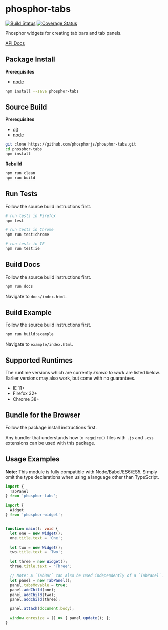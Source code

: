 phosphor-tabs
=============

[![Build Status](https://travis-ci.org/phosphorjs/phosphor-tabs.svg)](https://travis-ci.org/phosphorjs/phosphor-tabs?branch=master)
[![Coverage Status](https://coveralls.io/repos/phosphorjs/phosphor-tabs/badge.svg?branch=master&service=github)](https://coveralls.io/github/phosphorjs/phosphor-tabs?branch=master)

Phosphor widgets for creating tab bars and tab panels.

[API Docs](http://phosphorjs.github.io/phosphor-tabs/api/)


Package Install
---------------

**Prerequisites**
- [node](http://nodejs.org/)

```bash
npm install --save phosphor-tabs
```


Source Build
------------

**Prerequisites**
- [git](http://git-scm.com/)
- [node](http://nodejs.org/)

```bash
git clone https://github.com/phosphorjs/phosphor-tabs.git
cd phosphor-tabs
npm install
```

**Rebuild**
```bash
npm run clean
npm run build
```


Run Tests
---------

Follow the source build instructions first.

```bash
# run tests in Firefox
npm test

# run tests in Chrome
npm run test:chrome

# run tests in IE
npm run test:ie
```


Build Docs
----------

Follow the source build instructions first.

```bash
npm run docs
```

Navigate to `docs/index.html`.


Build Example
-------------

Follow the source build instructions first.

```bash
npm run build:example
```

Navigate to `example/index.html`.


Supported Runtimes
------------------

The runtime versions which are currently *known to work* are listed below.
Earlier versions may also work, but come with no guarantees.

- IE 11+
- Firefox 32+
- Chrome 38+


Bundle for the Browser
----------------------

Follow the package install instructions first.

Any bundler that understands how to `require()` files with `.js` and `.css`
extensions can be used with this package.


Usage Examples
--------------

**Note:** This module is fully compatible with Node/Babel/ES6/ES5. Simply
omit the type declarations when using a language other than TypeScript.

```typescript
import {
  TabPanel
} from 'phosphor-tabs';

import {
  Widget
} from 'phosphor-widget';


function main(): void {
  let one = new Widget();
  one.title.text = 'One';

  let two = new Widget();
  two.title.text = 'Two';

  let three = new Widget();
  three.title.text = 'Three';

  // Note: A `TabBar` can also be used independently of a `TabPanel`.
  let panel = new TabPanel();
  panel.tabsMovable = true;
  panel.addChild(one);
  panel.addChild(two);
  panel.addChild(three);

  panel.attach(document.body);

  window.onresize = () => { panel.update(); };
}
```
